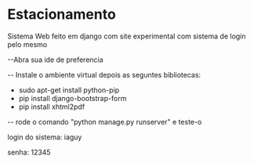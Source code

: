 # Estacionamento
 
Sistema Web feito em django com site experimental com sistema de login pelo mesmo

--Abra sua ide de preferencia

-- Instale o ambiente virtual depois as seguntes bibliotecas:

- sudo apt-get install python-pip
- pip install django-bootstrap-form
- pip install xhtml2pdf

-- rode o comando "python manage.py runserver" e teste-o

login do sistema: iaguy
        
senha: 12345